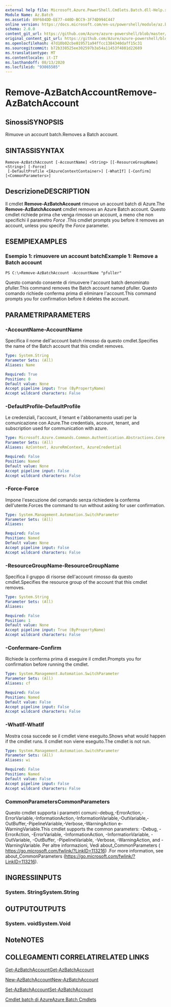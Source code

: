 ```yaml
---
external help file: Microsoft.Azure.PowerShell.Cmdlets.Batch.dll-Help.xml
Module Name: Az.Batch
ms.assetid: 89F604DD-EE77-440D-BCC9-3F74D994C447
online version: https://docs.microsoft.com/en-us/powershell/module/az.batch/remove-azbatchaccount
schema: 2.0.0
content_git_url: https://github.com/Azure/azure-powershell/blob/master/src/Batch/Batch/help/Remove-AzBatchAccount.md
original_content_git_url: https://github.com/Azure/azure-powershell/blob/master/src/Batch/Batch/help/Remove-AzBatchAccount.md
ms.openlocfilehash: 47d10b02cbe019571a94ffcc1384340daff15c31
ms.sourcegitcommit: b72b338525ee302597b3a54a11453f4881d22689
ms.translationtype: MT
ms.contentlocale: it-IT
ms.lasthandoff: 08/13/2020
ms.locfileid: "93865585"
---
```

# <span data-ttu-id="1b7a6-101">Remove-AzBatchAccount</span><span class="sxs-lookup"><span data-stu-id="1b7a6-101">Remove-AzBatchAccount</span></span>

## <span data-ttu-id="1b7a6-102">Sinossi</span><span class="sxs-lookup"><span data-stu-id="1b7a6-102">SYNOPSIS</span></span>
<span data-ttu-id="1b7a6-103">Rimuove un account batch.</span><span class="sxs-lookup"><span data-stu-id="1b7a6-103">Removes a Batch account.</span></span>

## <span data-ttu-id="1b7a6-104">SINTASSI</span><span class="sxs-lookup"><span data-stu-id="1b7a6-104">SYNTAX</span></span>

```
Remove-AzBatchAccount [-AccountName] <String> [[-ResourceGroupName] <String>] [-Force]
 [-DefaultProfile <IAzureContextContainer>] [-WhatIf] [-Confirm] [<CommonParameters>]
```

## <span data-ttu-id="1b7a6-105">Descrizione</span><span class="sxs-lookup"><span data-stu-id="1b7a6-105">DESCRIPTION</span></span>
<span data-ttu-id="1b7a6-106">Il cmdlet **Remove-AzBatchAccount** rimuove un account batch di Azure.</span><span class="sxs-lookup"><span data-stu-id="1b7a6-106">The **Remove-AzBatchAccount** cmdlet removes an Azure Batch account.</span></span>
<span data-ttu-id="1b7a6-107">Questo cmdlet richiede prima che venga rimosso un account, a meno che non specifichi il parametro *Force* .</span><span class="sxs-lookup"><span data-stu-id="1b7a6-107">This cmdlet prompts you before it removes an account, unless you specify the *Force* parameter.</span></span>

## <span data-ttu-id="1b7a6-108">ESEMPI</span><span class="sxs-lookup"><span data-stu-id="1b7a6-108">EXAMPLES</span></span>

### <span data-ttu-id="1b7a6-109">Esempio 1: rimuovere un account batch</span><span class="sxs-lookup"><span data-stu-id="1b7a6-109">Example 1: Remove a Batch account</span></span>
```
PS C:\>Remove-AzBatchAccount -AccountName "pfuller"
```

<span data-ttu-id="1b7a6-110">Questo comando consente di rimuovere l'account batch denominato pfuller.</span><span class="sxs-lookup"><span data-stu-id="1b7a6-110">This command removes the Batch account named pfuller.</span></span>
<span data-ttu-id="1b7a6-111">Questo comando richiede conferma prima di eliminare l'account.</span><span class="sxs-lookup"><span data-stu-id="1b7a6-111">This command prompts you for confirmation before it deletes the account.</span></span>

## <span data-ttu-id="1b7a6-112">PARAMETRI</span><span class="sxs-lookup"><span data-stu-id="1b7a6-112">PARAMETERS</span></span>

### <span data-ttu-id="1b7a6-113">-AccountName</span><span class="sxs-lookup"><span data-stu-id="1b7a6-113">-AccountName</span></span>
<span data-ttu-id="1b7a6-114">Specifica il nome dell'account batch rimosso da questo cmdlet.</span><span class="sxs-lookup"><span data-stu-id="1b7a6-114">Specifies the name of the Batch account that this cmdlet removes.</span></span>

```yaml
Type: System.String
Parameter Sets: (All)
Aliases: Name

Required: True
Position: 0
Default value: None
Accept pipeline input: True (ByPropertyName)
Accept wildcard characters: False
```

### <span data-ttu-id="1b7a6-115">-DefaultProfile</span><span class="sxs-lookup"><span data-stu-id="1b7a6-115">-DefaultProfile</span></span>
<span data-ttu-id="1b7a6-116">Le credenziali, l'account, il tenant e l'abbonamento usati per la comunicazione con Azure.</span><span class="sxs-lookup"><span data-stu-id="1b7a6-116">The credentials, account, tenant, and subscription used for communication with azure.</span></span>

```yaml
Type: Microsoft.Azure.Commands.Common.Authentication.Abstractions.Core.IAzureContextContainer
Parameter Sets: (All)
Aliases: AzContext, AzureRmContext, AzureCredential

Required: False
Position: Named
Default value: None
Accept pipeline input: False
Accept wildcard characters: False
```

### <span data-ttu-id="1b7a6-117">-Force</span><span class="sxs-lookup"><span data-stu-id="1b7a6-117">-Force</span></span>
<span data-ttu-id="1b7a6-118">Impone l'esecuzione del comando senza richiedere la conferma dell'utente.</span><span class="sxs-lookup"><span data-stu-id="1b7a6-118">Forces the command to run without asking for user confirmation.</span></span>

```yaml
Type: System.Management.Automation.SwitchParameter
Parameter Sets: (All)
Aliases:

Required: False
Position: Named
Default value: None
Accept pipeline input: False
Accept wildcard characters: False
```

### <span data-ttu-id="1b7a6-119">-ResourceGroupName</span><span class="sxs-lookup"><span data-stu-id="1b7a6-119">-ResourceGroupName</span></span>
<span data-ttu-id="1b7a6-120">Specifica il gruppo di risorse dell'account rimosso da questo cmdlet.</span><span class="sxs-lookup"><span data-stu-id="1b7a6-120">Specifies the resource group of the account that this cmdlet removes.</span></span>

```yaml
Type: System.String
Parameter Sets: (All)
Aliases:

Required: False
Position: 1
Default value: None
Accept pipeline input: True (ByPropertyName)
Accept wildcard characters: False
```

### <span data-ttu-id="1b7a6-121">-Confermare</span><span class="sxs-lookup"><span data-stu-id="1b7a6-121">-Confirm</span></span>
<span data-ttu-id="1b7a6-122">Richiede la conferma prima di eseguire il cmdlet.</span><span class="sxs-lookup"><span data-stu-id="1b7a6-122">Prompts you for confirmation before running the cmdlet.</span></span>

```yaml
Type: System.Management.Automation.SwitchParameter
Parameter Sets: (All)
Aliases: cf

Required: False
Position: Named
Default value: False
Accept pipeline input: False
Accept wildcard characters: False
```

### <span data-ttu-id="1b7a6-123">-WhatIf</span><span class="sxs-lookup"><span data-stu-id="1b7a6-123">-WhatIf</span></span>
<span data-ttu-id="1b7a6-124">Mostra cosa succede se il cmdlet viene eseguito.</span><span class="sxs-lookup"><span data-stu-id="1b7a6-124">Shows what would happen if the cmdlet runs.</span></span>
<span data-ttu-id="1b7a6-125">Il cmdlet non viene eseguito.</span><span class="sxs-lookup"><span data-stu-id="1b7a6-125">The cmdlet is not run.</span></span>

```yaml
Type: System.Management.Automation.SwitchParameter
Parameter Sets: (All)
Aliases: wi

Required: False
Position: Named
Default value: False
Accept pipeline input: False
Accept wildcard characters: False
```

### <span data-ttu-id="1b7a6-126">CommonParameters</span><span class="sxs-lookup"><span data-stu-id="1b7a6-126">CommonParameters</span></span>
<span data-ttu-id="1b7a6-127">Questo cmdlet supporta i parametri comuni:-debug,-ErrorAction,-ErrorVariable,-InformationAction,-InformationVariable,-OutVariable,-OutBuffer,-PipelineVariable,-Verbose,-WarningAction e-WarningVariable.</span><span class="sxs-lookup"><span data-stu-id="1b7a6-127">This cmdlet supports the common parameters: -Debug, -ErrorAction, -ErrorVariable, -InformationAction, -InformationVariable, -OutVariable, -OutBuffer, -PipelineVariable, -Verbose, -WarningAction, and -WarningVariable.</span></span> <span data-ttu-id="1b7a6-128">Per altre informazioni, Vedi about_CommonParameters ( https://go.microsoft.com/fwlink/?LinkID=113216) .</span><span class="sxs-lookup"><span data-stu-id="1b7a6-128">For more information, see about_CommonParameters (https://go.microsoft.com/fwlink/?LinkID=113216).</span></span>

## <span data-ttu-id="1b7a6-129">INGRESSI</span><span class="sxs-lookup"><span data-stu-id="1b7a6-129">INPUTS</span></span>

### <span data-ttu-id="1b7a6-130">System. String</span><span class="sxs-lookup"><span data-stu-id="1b7a6-130">System.String</span></span>

## <span data-ttu-id="1b7a6-131">OUTPUT</span><span class="sxs-lookup"><span data-stu-id="1b7a6-131">OUTPUTS</span></span>

### <span data-ttu-id="1b7a6-132">System. void</span><span class="sxs-lookup"><span data-stu-id="1b7a6-132">System.Void</span></span>

## <span data-ttu-id="1b7a6-133">Note</span><span class="sxs-lookup"><span data-stu-id="1b7a6-133">NOTES</span></span>

## <span data-ttu-id="1b7a6-134">COLLEGAMENTI CORRELATI</span><span class="sxs-lookup"><span data-stu-id="1b7a6-134">RELATED LINKS</span></span>

[<span data-ttu-id="1b7a6-135">Get-AzBatchAccount</span><span class="sxs-lookup"><span data-stu-id="1b7a6-135">Get-AzBatchAccount</span></span>](./Get-AzBatchAccount.md)

[<span data-ttu-id="1b7a6-136">New-AzBatchAccount</span><span class="sxs-lookup"><span data-stu-id="1b7a6-136">New-AzBatchAccount</span></span>](./New-AzBatchAccount.md)

[<span data-ttu-id="1b7a6-137">Set-AzBatchAccount</span><span class="sxs-lookup"><span data-stu-id="1b7a6-137">Set-AzBatchAccount</span></span>](./Set-AzBatchAccount.md)

[<span data-ttu-id="1b7a6-138">Cmdlet batch di Azure</span><span class="sxs-lookup"><span data-stu-id="1b7a6-138">Azure Batch Cmdlets</span></span>](/powershell/module/az.batch)


